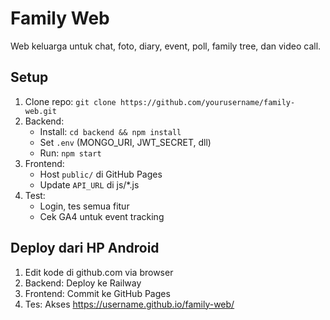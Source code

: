 # Family Web
Web keluarga untuk chat, foto, diary, event, poll, family tree, dan video call.

## Setup
1. Clone repo: `git clone https://github.com/yourusername/family-web.git`
2. Backend:
   - Install: `cd backend && npm install`
   - Set `.env` (MONGO_URI, JWT_SECRET, dll)
   - Run: `npm start`
3. Frontend:
   - Host `public/` di GitHub Pages
   - Update `API_URL` di js/*.js
4. Test:
   - Login, tes semua fitur
   - Cek GA4 untuk event tracking

## Deploy dari HP Android
1. Edit kode di github.com via browser
2. Backend: Deploy ke Railway
3. Frontend: Commit ke GitHub Pages
4. Tes: Akses https://username.github.io/family-web/